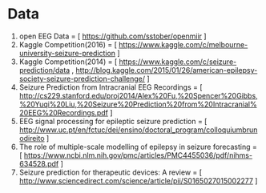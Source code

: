 # Data

1. open EEG Data = [ https://github.com/sstober/openmiir ]
2. Kaggle Competition(2016) = [ https://www.kaggle.com/c/melbourne-university-seizure-prediction ]
3. Kaggle Competition(2014) = [ https://www.kaggle.com/c/seizure-prediction/data , http://blog.kaggle.com/2015/01/26/american-epilepsy-society-seizure-prediction-challenge/ ]
4. Seizure Prediction from Intracranial EEG Recordings = [ http://cs229.stanford.edu/proj2014/Alex%20Fu,%20Spencer%20Gibbs,%20Yuqi%20Liu,%20Seizure%20Prediction%20from%20Intracranial%20EEG%20Recordings.pdf ]
5. EEG signal processing for epileptic seizure prediction = [ http://www.uc.pt/en/fctuc/dei/ensino/doctoral_program/colloquiumbrunodireito ]
6. The role of multiple-scale modelling of epilepsy in seizure forecasting = [ https://www.ncbi.nlm.nih.gov/pmc/articles/PMC4455036/pdf/nihms-634528.pdf ]
7. Seizure prediction for therapeutic devices: A review = [ http://www.sciencedirect.com/science/article/pii/S0165027015002277 ]
